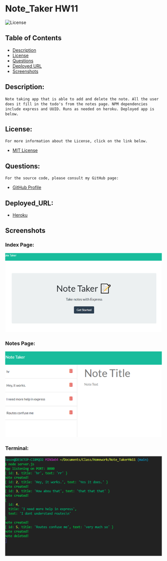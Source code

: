 # Note_Taker HW11

![License](https://img.shields.io/badge/License-MIT-blue.svg 'License Badge')

## Table of Contents

- [Description](#description)
- [License](#license)
- [Questions](#questions)
- [Deployed URL](#deployed_URL)
- [Screenshots](#screenshots)

## Description:

    Note taking app that is able to add and delete the note. All the user does it fill in the todo's from the notes page. NPM dependencies include express and UUID. Runs as needed on heroku. Deployed app is below.


## License:

    For more information about the License, click on the link below.

- [MIT License](https://opensource.org/licenses/MIT)

## Questions:

    For the source code, please consult my GitHub page:

- [GitHub Profile](https://github.com/jlw429)

## Deployed_URL:

- [Heroku](https://morning-retreat-28029.herokuapp.com/)

## Screenshots

### Index Page:

![index.html](public/assets/index.png 'Index.html')

### Notes Page:

![notes.html](public/assets/notes.png 'Notes.html')

### Terminal:

![Terminal](public/assets/terminal.png 'Package.JSON')

